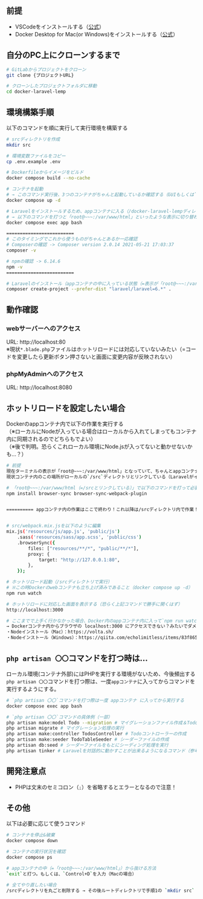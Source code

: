 ## 前提
- VSCodeをインストールする（[公式](https://azure.microsoft.com/ja-jp/products/visual-studio-code/)）
- Docker Desktop for Mac(or Windows)をインストールする（[公式](https://www.docker.com/products/docker-desktop)）

## 自分のPC上にクローンするまで
```bash
# GitLabからプロジェクトをクローン
git clone {プロジェクトURL}

# クローンしたプロジェクトフォルダに移動
cd docker-laravel-lemp
```

## 環境構築手順
以下のコマンドを順に実行して実行環境を構築する

```bash
# srcディレクトリを作成
mkdir src

# 環境変数ファイルをコピー
cp .env.example .env

# Dockerfileからイメージをビルド
docker compose build --no-cache

# コンテナを起動
# → このコマンド実行後、3つのコンテナがちゃんと起動しているか確認する（GUIもしくは`docker compose ps`など）
docker compose up -d

# Laravelをインストールするため、appコンテナに入る（/docker-laravel-lempディレクトリで実行）
# → 以下のコマンドを打つと「root@~~~:/var/www/html」といったような表示に切り替わるはず（ちゃんと切り替わっていればコンテナ内部に入れている証拠）
docker compose exec app bash

=========================
# このタイミングでこれから使うものがちゃんとあるか一応確認
# Composerの確認 -> Composer version 2.0.14 2021-05-21 17:03:37
composer -v

# npmの確認 -> 6.14.6
npm -v
=========================

# Laravelのインストール（appコンテナの中に入っている状態（=表示が「root@~~~:/var/www/html」となっている状態）で実行する）
composer create-project --prefer-dist "laravel/laravel=6.*" .
```

## 動作確認
### webサーバーへのアクセス
URL: http://localhost:80  
※現状`*.blade.php`ファイルはホットリロードには対応していないみたい（=コードを変更したら更新ボタン押さないと画面に変更内容が反映されない）

### phpMyAdminへのアクセス
URL: http://localhost:8080 


## ホットリロードを設定したい場合
Dockerのappコンテナ内で以下の作業を実行する  
（※ローカルにNodeが入っている場合はローカルから入れてしまってもコンテナ内に同期されるのでどちらもでよい）  
（※後で判明。恐らくこれローカル環境にNode.jsが入ってないと動かせないかも…？）
```bash
# 前提
現在ターミナルの表示が「root@~~~:/var/www/html」となっていて、ちゃんとappコンテナの中に入れていることを確認する
現状コンテナ内のこの場所がローカルの`/src`ディレクトリとリンクしている（Laravelがインストールしてある場所）

# 「root@~~~:/var/www/html（=/srcとリンクしている）」で以下のコマンドを打って必要パッケージをインストール
npm install browser-sync browser-sync-webpack-plugin


========== appコンテナ内の作業はここで終わり！これ以降は/srcディレクトリ内で作業！ ==========


# src/webpack.mix.jsを以下のように編集
mix.js('resources/js/app.js', 'public/js')
    .sass('resources/sass/app.scss', 'public/css')
    .browserSync({
        files: ["resources/**/*", "public/**/*"],
        proxy: {
            target: "http://127.0.0.1:80",
        },
    });

# ホットリロード起動（/srcディレクトリで実行）
# ※この時Dockerのwebコンテナも立ち上げ済みであること（docker compose up -d）
npm run watch

# ホットリロードに対応した画面を表示する（恐らく上記コマンドで勝手に開くはず）
http://localhost:3000

# ここまでで上手く行かなかった場合、Docker内のappコンテナ内に入って`npm run watch`コマンドを実行してみると直るかも？
→ Dockerコンテナ内からブラウザの localhost:3000 にアクセスできない？みたいでダメそう。
・Nodeインストール（Mac）：https://volta.sh/
・Nodeインストール（Windows）：https://qiita.com/echolimitless/items/83f8658cf855de04b9ce
```

## `php artisan 〇〇`コマンドを打つ時は…
ローカル環境(コンテナ外部)にはPHPを実行する環境がないため、今後頻出する`php artisan 〇〇`コマンドを打つ際は、一度`appコンテナ`に入ってからコマンドを実行するようにする。  
```bash
# `php artisan 〇〇`コマンドを打つ際は一度 appコンテナ に入ってから実行する
docker compose exec app bash

# `php artisan 〇〇`コマンドの具体例（一部）
php artisan make:model Todo --migration # マイグレーションファイル作成＆Todoモデルの作成
php artisan migrate # マイグレーション処理の実行
php artisan make:controller TodosController # Todoコントローラーの作成
php artisan make:seeder TodoTableSeeder # シーダーファイルの作成
php artisan db:seed # シーダーファイルをもとにシーディング処理を実行
php artisan tinker # Laravelを対話的に動かすことが出来るようになるコマンド（参考：https://inouelog.com/laravel-tinker/）
```

## 開発注意点
- PHPは文末のセミコロン（`;`）を省略するとエラーとなるので注意！

## その他
以下は必要に応じて使うコマンド
```bash
# コンテナを停止&破棄
docker compose down

# コンテナの実行状況を確認
docker compose ps

# appコンテナの中（=「root@~~~:/var/www/html」）から抜ける方法
`exit`と打つ。もしくは、`Control+D`を入力（Macの場合）

# 全てやり直したい場合
/srcディレクトリを丸ごと削除する → その後ルートディレクトリで手順1の `mkdir src` からやり直そう！
```